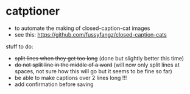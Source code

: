 # catptioner
- to automate the making of closed-caption-cat images
- see this: https://github.com/fussyfangz/closed-caption-cats

stuff to do:
- ~~split lines when they get too long~~ (done but slightly better this time)
-  ~~do not split line in the middle of a word~~ (will now only split lines at spaces, not sure how this will go but it seems to be fine so far)
-  be able to make captions over 2 lines long !!!
-  add confirmation before saving
